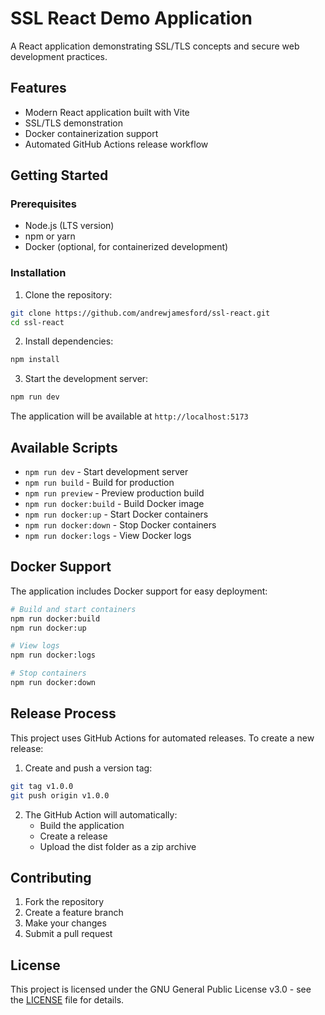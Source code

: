 # SSL React Demo Application

A React application demonstrating SSL/TLS concepts and secure web development practices.

## Features

- Modern React application built with Vite
- SSL/TLS demonstration
- Docker containerization support
- Automated GitHub Actions release workflow

## Getting Started

### Prerequisites

- Node.js (LTS version)
- npm or yarn
- Docker (optional, for containerized development)

### Installation

1. Clone the repository:
```bash
git clone https://github.com/andrewjamesford/ssl-react.git
cd ssl-react
```

2. Install dependencies:
```bash
npm install
```

3. Start the development server:
```bash
npm run dev
```

The application will be available at `http://localhost:5173`

## Available Scripts

- `npm run dev` - Start development server
- `npm run build` - Build for production
- `npm run preview` - Preview production build
- `npm run docker:build` - Build Docker image
- `npm run docker:up` - Start Docker containers
- `npm run docker:down` - Stop Docker containers
- `npm run docker:logs` - View Docker logs

## Docker Support

The application includes Docker support for easy deployment:

```bash
# Build and start containers
npm run docker:build
npm run docker:up

# View logs
npm run docker:logs

# Stop containers
npm run docker:down
```

## Release Process

This project uses GitHub Actions for automated releases. To create a new release:

1. Create and push a version tag:
```bash
git tag v1.0.0
git push origin v1.0.0
```

2. The GitHub Action will automatically:
   - Build the application
   - Create a release
   - Upload the dist folder as a zip archive

## Contributing

1. Fork the repository
2. Create a feature branch
3. Make your changes
4. Submit a pull request

## License

This project is licensed under the GNU General Public License v3.0 - see the [LICENSE](LICENSE) file for details.